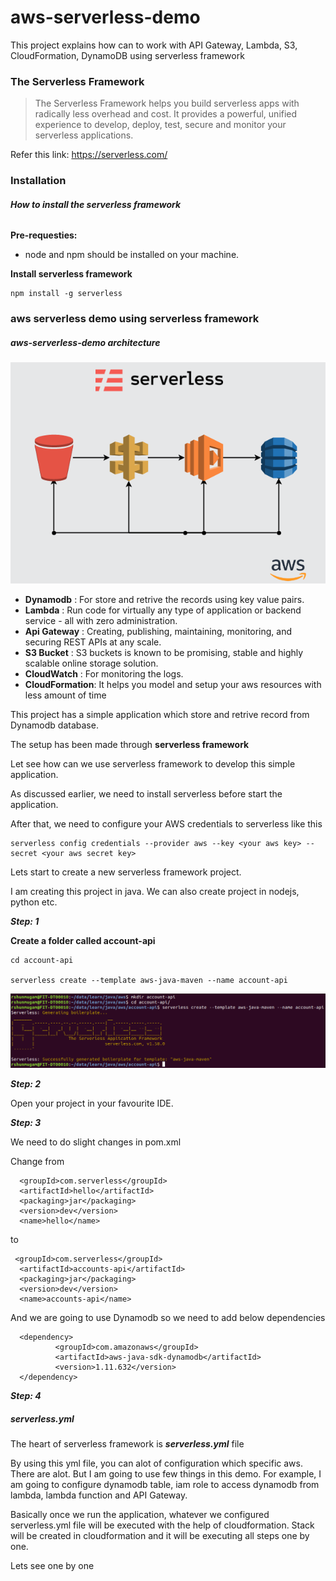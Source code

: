 # aws-serverless-demo
This project explains how can to work with API Gateway, Lambda, S3, CloudFormation, DynamoDB using serverless framework

### The Serverless Framework

> The Serverless Framework helps you build serverless apps with radically less overhead and cost. It provides a powerful, unified experience to develop, deploy, test, secure and monitor your serverless applications.

Refer this link: https://serverless.com/


### Installation 

###### **How to install the serverless framework**

**Pre-requesties:**

* node and npm should be installed on your machine.

**Install serverless framework**

```
npm install -g serverless

```

### aws serverless demo using serverless framework

##### aws-serverless-demo architecture

![aws-serverless-architecture](aws-serverless-architecture.png)


- **Dynamodb**  : For store and retrive the records using key value pairs.
- **Lambda**    :  Run code for virtually any type of application or backend service - all with zero administration.
- **Api Gateway** : Creating, publishing, maintaining, monitoring, and securing REST APIs at any scale.
- **S3 Bucket** : S3 buckets is known to be promising, stable and highly scalable online storage solution.
- **CloudWatch** : For monitoring the logs.
- **CloudFormation**: It helps you model and setup your aws resources with less amount of time

This project has a simple application which store and retrive record from Dynamodb database.

The setup has been made through **serverless framework**

Let see how can we use serverless framework to develop this simple application.

As discussed earlier, we need to install serverless before start the application.

After that, we need to configure your AWS credentials to serverless like this

```
serverless config credentials --provider aws --key <your aws key> --secret <your aws secret key>

```

Lets start to create a new serverless framework project.

I am creating this project in java. We can also create project in nodejs, python etc.

**_Step: 1_**

**Create a folder called account-api**

```
cd account-api

serverless create --template aws-java-maven --name account-api

```
![sls_createproject.png](sls_createproject.png)

**_Step: 2_**

Open your project in your favourite IDE.

**_Step: 3_**

We need to do slight changes in pom.xml

Change from 

```
  <groupId>com.serverless</groupId>
  <artifactId>hello</artifactId>
  <packaging>jar</packaging>
  <version>dev</version>
  <name>hello</name>

```
to 

```
 <groupId>com.serverless</groupId>
  <artifactId>accounts-api</artifactId>
  <packaging>jar</packaging>
  <version>dev</version>
  <name>accounts-api</name>

```

And we are going to use Dynamodb so we need to add below dependencies

```
  <dependency>
          <groupId>com.amazonaws</groupId>
          <artifactId>aws-java-sdk-dynamodb</artifactId>
          <version>1.11.632</version>
  </dependency>

```

**_Step: 4_**

##### _serverless.yml_

The heart of serverless framework is **_serverless.yml_** file

By using this yml file, you can alot of configuration which specific aws. There are alot. But I am going to use few things in this demo.
For example, I am going to configure dynamodb table, iam role to access dynamodb from lambda, lambda function and API Gateway.

Basically once we run the application, whatever we configured serverless.yml file will be executed with the help of cloudformation. Stack will be created in cloudformation and it will be executing all steps one by one.

Lets see one by one

